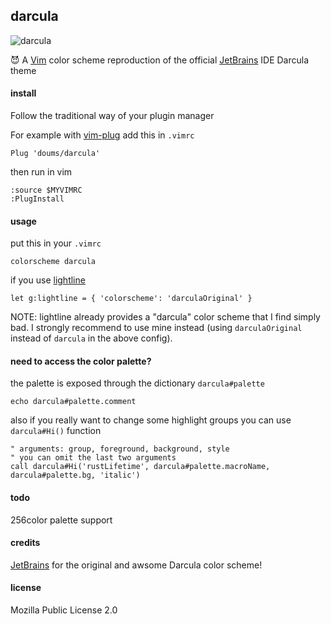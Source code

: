 ## darcula

![darcula](https://image.petitmur.beer/darcula.png)

:smiling_imp: A [Vim](https://www.vim.org/) color scheme reproduction of the official [JetBrains](https://www.jetbrains.com/) IDE Darcula theme

#### install
Follow the traditional way of your plugin manager

For example with [vim-plug](https://github.com/junegunn/vim-plug) add this in `.vimrc`
```
Plug 'doums/darcula'
```

then run in vim
```
:source $MYVIMRC
:PlugInstall
```

#### usage
put this in your `.vimrc`
```
colorscheme darcula
```

if you use [lightline](https://github.com/itchyny/lightline.vim)
```
let g:lightline = { 'colorscheme': 'darculaOriginal' }
```
NOTE: lightline already provides a "darcula" color scheme that I find simply bad. I strongly recommend to use mine instead (using `darculaOriginal` instead of `darcula` in the above config).

#### need to access the color palette?
the palette is exposed through the dictionary `darcula#palette`
```
echo darcula#palette.comment
```
also if you really want to change some highlight groups you can use `darcula#Hi()` function
```
" arguments: group, foreground, background, style
" you can omit the last two arguments
call darcula#Hi('rustLifetime', darcula#palette.macroName, darcula#palette.bg, 'italic')
```

#### todo
256color palette support

#### credits
[JetBrains](https://www.jetbrains.com/) for the original and awsome Darcula color scheme!

#### license
Mozilla Public License 2.0

